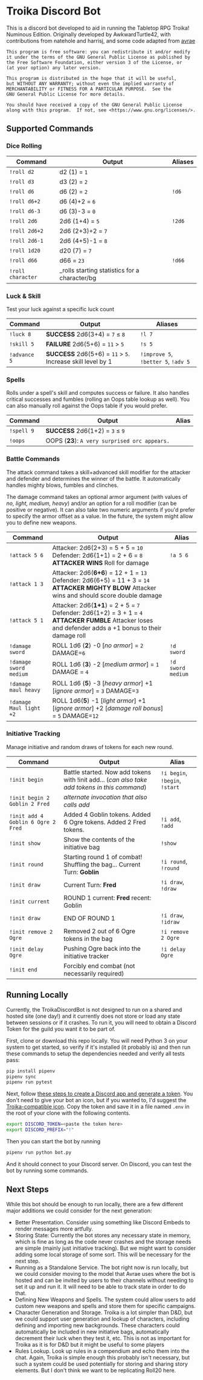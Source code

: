 # Troika Discord Bot
This is a discord bot developed to aid in running the Tabletop RPG Troika! Numinous Edition.
Originally developed by AwkwardTurtle42, with contributions from natehole and harrisj, and some code adapted from [avrae](https://github.com/avrae/avrae)

    This program is free software: you can redistribute it and/or modify
    it under the terms of the GNU General Public License as published by
    the Free Software Foundation, either version 3 of the License, or
    (at your option) any later version.

    This program is distributed in the hope that it will be useful,
    but WITHOUT ANY WARRANTY; without even the implied warranty of
    MERCHANTABILITY or FITNESS FOR A PARTICULAR PURPOSE.  See the
    GNU General Public License for more details.

    You should have received a copy of the GNU General Public License
    along with this program.  If not, see <https://www.gnu.org/licenses/>.

## Supported Commands

### Dice Rolling

|Command|Output|Aliases|
|----|---|-----|
|`!roll d2`|d2 (1) = `1`||
|`!roll d3`|d3 (2) = `2`||
|`!roll d6`|d6 (2) = `2`|`!d6`|
|`!roll d6+2`|d6 (4)+2 = `6`||
|`!roll d6-3`|d6 (3)-3 = `0`||
|`!roll 2d6`|2d6 (1+4) = `5`|`!2d6`|
|`!roll 2d6+2`|2d6 (2+3)+2 = `7`||
|`!roll 2d6-1`|2d6 (4+5)-1 = `8`||
|`!roll 1d20`|d20 (7) = `7`||
|`!roll d66`|d66 = `23`|`!d66`|
|`!roll character`|_rolls starting statistics for a character/bg||

### Luck & Skill

Test your luck against a specific luck count

|Command|Output|Aliases|
|----|----|----|
|`!luck 8`|**SUCCESS** 2d6(3+4) = `7` ≤ `8`|`!l 7`|
|`!skill 5`|**FAILURE** 2d6(5+6) = `11` > `5`|`!s 5`|
|`!advance 5`|**SUCCESS** 2d6(5+6) = `11` > `5`. Increase skill level by 1|`!improve 5`, `!better 5`, `!adv 5`|

### Spells

Rolls under a spell's skill and computes success or failure. It also handles critical successes and fumbles (rolling an Oops table lookup as well). You can also manually roll against the Oops table if you would prefer.

|Command|Output|Alias|
|-----|----|----|
|`!spell 9`|**SUCCESS** 2d6(1+2) = `3` ≤ `9`||
|`!oops`|OOPS (**23**): `A very surprised orc appears.`||

### Battle Commands

The attack command takes a skill+advanced skill modifier for the attacker and defender and determines the winner of the battle. It automatically handles mighty blows, fumbles and clinches.

The damage command takes an optional armor argument (with values of _no, light, medium, heavy_) and/or an option for a roll modifier (can be positive or negative). It can also take two numeric arguments if you'd prefer to specify the armor offset as a value. In the future, the system might allow you to define new weapons.

|Command|Output|Alias|
|------|------|-----|
|`!attack 5 6`|Attacker: 2d6(2+3) = 5 + 5 = `10` Defender: 2d6(1+1) = 2 + 6 = `8` **ATTACKER WINS** Roll for damage|`!a 5 6`|
|`!attack 1 3`|Attacker: 2d6(**6+6**) = 12 + 1 = `13` Defender: 2d6(6+5) = 11 + 3 = `14` **ATTACKER MIGHTY BLOW** Attacker wins and should score double damage||
|`!attack 5 1`|Attacker: 2d6(**1+1**) = 2 + 5 = `7` Defender: 2d6(1+2) = 3 + 1 = `4` **ATTACKER FUMBLE** Attacker loses and defender adds a +1 bonus to their damage roll||
|`!damage sword`|ROLL 1d6 (**2**) -0 [_no armor_] = `2` DAMAGE=`6`|`!d sword`|
|`!damage sword medium`|ROLL 1d6 (**3**) -2 [_medium armor_] = `1` DAMAGE = `4`|`!d sword medium`|
|`!damage maul heavy`|ROLL 1d6 (**5**) -3 [_heavy armor_] +1 [_ignore armor_] = `3` DAMAGE=`3`||
|`!damage Maul light +2`|ROLL 1d6(**5**) -1 [_light armor_] +1 [_ignore armor_] +2 [_damage roll bonus_] = `5` DAMAGE=`12`||

### Initiative Tracking

Manage initiative and random draws of tokens for each new round.

|Command|Output|Alias|
|---|---|---|
|`!init begin`|Battle started. Now add tokens with !init add... (_can also take add tokens in this command_)|`!i begin`, `!begin`, `!start`|
|`!init begin 2 Goblin 2 Fred`|_alternate invocation that also calls add_||
|`!init add 4 Goblin 6 Ogre 2 Fred`|Added 4 Goblin tokens. Added 6 Ogre tokens. Added 2 Fred tokens.|`!i add`, `!add`|
|`!init show`|Show the contents of the initiative bag|`!show`|
|`!init round`|Starting round 1 of combat! Shuffling the bag... Current Turn: **Goblin**|`!i round`, `!round`|
|`!init draw`|Current Turn: **Fred**|`!i draw`, `!draw`|
|`!init current`|ROUND 1 current: **Fred** recent: Goblin||
|`!init draw`|END OF ROUND 1|`!i draw`, `!idraw`|
|`!init remove 2 Ogre`|Removed 2 out of 6 Ogre tokens in the bag|`!i remove 2 Ogre`|
|`!init delay Ogre`|Pushing Ogre back into the initiative tracker|`!i delay Ogre`|
|`!init end`|Forcibly end combat (not necessarily required)||

## Running Locally

Currently, the TroikaDiscordBot is not designed to run on a shared and hosted
site (one day!) and it currently does not store or load any state between
sessions or if it crashes. To run it, you will need to obtain a Discord Token
for the guild you want it to be part of.

First, clone or download this repo locally. You will need Python 3 on your system to get started, so verify if it's installed (it probably is) and then run these commands to setup the dependencies needed and verify all tests pass:

``` sh
pip install pipenv
pipenv sync
pipenv run pytest
```

Next, follow [these steps to create a Discord app and generate a token](https://www.writebots.com/discord-bot-token/). You don't need to give your bot an icon, but if you wanted to, I'd suggest the [Troika-compatible icon](https://external-preview.redd.it/KdIV_apUhWV-iyIiNuMmMOMU4GUoW4Mn1p7qVH6o590.jpg?auto=webp&s=54708af775118dc2a802974991e35b889b95fa55). Copy the token and save it in a file named `.env` in the root of your clone with the following contents.

``` sh
export DISCORD_TOKEN=<paste the token here>
export DISCORD_PREFIX="!"
```

Then you can start the bot by running

``` sh
pipenv run python bot.py
```

And it should connect to your Discord server. On Discord, you can test the bot by running some commands.

## Next Steps

While this bot should be enough to run locally, there are a few different major additions we could consider for the next generation:

* Better Presentation. Consider using something like Discord Embeds to render messages more artfully.
* Storing State: Currently the bot stores any necessary state in memory, which is fine as long as the code never crashes and the storage needs are simple (mainly just initiative tracking). But we might want to consider adding some local storage of some sort. This will be necessary for the next step.
* Running as a Standalone Service. The bot right now is run locally, but we could consider moving to the model that Avrae uses where the bot is hosted and can be invited by users to their channels without needing to set it up and run it. It will need to be able to track state in order to do that.
* Defining New Weapons and Spells. The system could allow users to add custom new weapons and spells and store them for specific campaigns.
* Character Generation and Storage. Troika is a lot simpler than D&D, but we could support user generation and lookup of characters, including defining and importing new backgrounds. These characters could automatically be included in new initiative bags, automatically decrement their luck when they test it, etc. This is not as important for Troika as it is for D&D but it might be useful to some players
* Rules Lookup. Look up rules in a compendium and echo them into the chat. Again, Troika is simple enough this probably isn't necessary, but such a system could be used potentially for storing and sharing story elements. But I don't think we want to be replicating Roll20 here.
